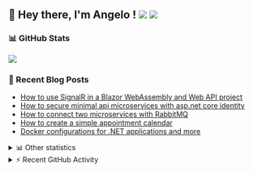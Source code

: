 ## 👋 Hey there, I'm Angelo ! ![](https://img.shields.io/badge/Intel-Core_i5_12th-0071C5?style=for-the-badge&logo=intel&logoColor=white) <a href="https://www.buymeacoffee.com/angelodotnet" target="_blank"><img src="https://img.shields.io/badge/Buy%20Me%20A%20Coffee-FFDD00.svg?style=for-the-badge&logo=Buy-Me-A-Coffee&logoColor=black"></a>

### 📊 GitHub Stats
![](http://github-profile-summary-cards.vercel.app/api/cards/profile-details?username=angelodotnet&theme=darcula)

### 📝 Recent Blog Posts
<!-- BLOG-POST-LIST:START -->
- [How to use SignalR in a Blazor WebAssembly and Web API project](https://dev.to/angelodotnet/how-to-use-signalr-in-a-blazor-webassembly-and-web-api-project-27cp)
- [How to secure minimal api microservices with asp.net core identity](https://dev.to/angelodotnet/how-to-secure-minimal-api-microservices-with-aspnet-core-identity-2o68)
- [How to connect two microservices with RabbitMQ](https://dev.to/angelodotnet/example-of-microservice-communication-with-rabbitmq-3b2f)
- [How to create a simple appointment calendar](https://dev.to/angelodotnet/example-to-create-a-appointment-calendar-477n)
- [Docker configurations for .NET applications and more](https://dev.to/angelodotnet/docker-configurations-for-net-applications-and-more-1pg8)
<!-- BLOG-POST-LIST:END -->

<details>
  <summary>📊 Other statistics</summary>
  
![](http://github-profile-summary-cards.vercel.app/api/cards/repos-per-language?username=angelodotnet&theme=dracula)
![](http://github-profile-summary-cards.vercel.app/api/cards/most-commit-language?username=angelodotnet&theme=dracula)
![](http://github-profile-summary-cards.vercel.app/api/cards/stats?username=angelodotnet&theme=dracula)
![](http://github-profile-summary-cards.vercel.app/api/cards/productive-time?username=angelodotnet&theme=dracula&utcOffset=8)

</details>

<details>
  <summary> ⚡ Recent GitHub Activity</summary>

  <!--START_SECTION:activity-->
1. 🎉 Merged PR [#125](https://github.com/AngeloDotNet/GSWCloudApp/pull/125) in [AngeloDotNet/GSWCloudApp](https://github.com/AngeloDotNet/GSWCloudApp)
2. 💪 Opened PR [#125](https://github.com/AngeloDotNet/GSWCloudApp/pull/125) in [AngeloDotNet/GSWCloudApp](https://github.com/AngeloDotNet/GSWCloudApp)
3. 🎉 Merged PR [#124](https://github.com/AngeloDotNet/GSWCloudApp/pull/124) in [AngeloDotNet/GSWCloudApp](https://github.com/AngeloDotNet/GSWCloudApp)
4. 💪 Opened PR [#124](https://github.com/AngeloDotNet/GSWCloudApp/pull/124) in [AngeloDotNet/GSWCloudApp](https://github.com/AngeloDotNet/GSWCloudApp)
5. 🎉 Merged PR [#123](https://github.com/AngeloDotNet/GSWCloudApp/pull/123) in [AngeloDotNet/GSWCloudApp](https://github.com/AngeloDotNet/GSWCloudApp)
<!--END_SECTION:activity-->

</details>
